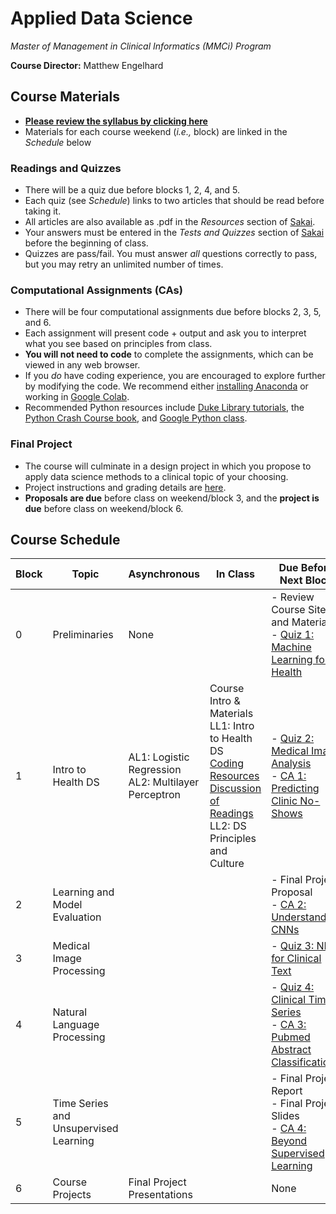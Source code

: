 # Applied Data Science
*Master of Management in Clinical Informatics (MMCi) Program*

**Course Director:** Matthew Engelhard

## Course Materials

- **[Please review the syllabus by clicking here](https://github.com/mengelhard/mmci_applied_ds/blob/master/syllabus.md)**
- Materials for each course weekend (*i.e.,* block) are linked in the *Schedule* below

### Readings and Quizzes
- There will be a quiz due before blocks 1, 2, 4, and 5.
- Each quiz (see *Schedule*) links to two articles that should be read before taking it.
- All articles are also available as .pdf in the *Resources* section of [Sakai](https://sakai.duke.edu).
- Your answers must be entered in the *Tests and Quizzes* section of [Sakai](https://sakai.duke.edu) before the beginning of class.
- Quizzes are pass/fail. You must answer *all* questions correctly to pass, but you may retry an unlimited number of times.

### Computational Assignments (CAs)
- There will be four computational assignments due before blocks 2, 3, 5, and 6.
- Each assignment will present code + output and ask you to interpret what you see based on principles from class.
- **You will not need to code** to complete the assignments, which can be viewed in any web browser.
- If you *do* have coding experience, you are encouraged to explore further by modifying the code. We recommend either [installing Anaconda](https://www.anaconda.com/products/individual#Downloads) or working in [Google Colab](colab.research.google.com).
- Recommended Python resources include [Duke Library tutorials](https://library.duke.edu/data/tutorials), the [Python Crash Course book](https://www.amazon.com/Python-Crash-Course-Eric-Matthes-ebook/dp/B07J4521M3/ref=sr_1_1_sspa?dchild=1&keywords=Python+book&qid=1618331896&sr=8-1-spons&psc=1&spLa=ZW5jcnlwdGVkUXVhbGlmaWVyPUEzSVNYTDhDUExZQktDJmVuY3J5cHRlZElkPUEwODgwNjQwM0RNT0U2Nk9XTDdDQiZlbmNyeXB0ZWRBZElkPUEwOTg4NjEyODc5U0ZROVNEQkZEJndpZGdldE5hbWU9c3BfYXRmJmFjdGlvbj1jbGlja1JlZGlyZWN0JmRvTm90TG9nQ2xpY2s9dHJ1ZQ==), and [Google Python class](https://developers.google.com/edu/python/).

### Final Project
- The course will culminate in a design project in which you propose to apply data science methods to a clinical topic of your choosing.
- Project instructions and grading details are [here](https://github.com/mengelhard/mmci_applied_ds/blob/master/final_project.md).
- **Proposals are due** before class on weekend/block 3, and the **project is due** before class on weekend/block 6.

## Course Schedule

Block | Topic | Asynchronous | In Class | Due Before Next Block
--- | --- | --- | --- | ---
0 | Preliminaries | None | | - Review Course Site and Materials<br>- [Quiz 1: Machine Learning for Health](https://github.com/mengelhard/mmci_applied_ds/blob/master/quizzes/block1.md)
1 | Intro to Health DS | AL1: Logistic Regression<br>AL2: Multilayer Perceptron | Course Intro & Materials<br>LL1: Intro to Health DS<br>[Coding Resources](https://github.com/mengelhard/mmci_applied_ds/blob/master/README.md#computational-assignments-cas)<br>[Discussion of Readings](https://github.com/mengelhard/mmci_applied_ds/blob/master/quizzes/block1.md#discussion-questions)<br>LL2: DS Principles and Culture | - [Quiz 2: Medical Image Analysis](https://github.com/mengelhard/mmci_applied_ds/blob/master/quizzes/block2.md)<br>- [CA 1: Predicting Clinic No-Shows](https://github.com/mengelhard/mmci_applied_ds/blob/master/notebooks/block1_noshows_noncoding.ipynb)
2 | Learning and Model Evaluation | | | - Final Project Proposal<br>- [CA 2: Understanding CNNs](https://github.com/mengelhard/mmci_applied_ds/blob/master/notebooks/block2_mnist_cnn.ipynb)
3 | Medical Image Processing | | | - [Quiz 3: NLP for Clinical Text](https://github.com/mengelhard/mmci_applied_ds/blob/master/quizzes/block3.md)
4 | Natural Language Processing | | | - [Quiz 4: Clinical Time Series](https://github.com/mengelhard/mmci_applied_ds/blob/master/quizzes/block4.md)<br>- [CA 3: Pubmed Abstract Classification](https://github.com/mengelhard/mmci_applied_ds/blob/master/notebooks/block3_abstract_classification.ipynb)
5 | Time Series and Unsupervised Learning | | | - Final Project Report<br>- Final Project Slides<br>- [CA 4: Beyond Supervised Learning](https://github.com/mengelhard/mmci_applied_ds/blob/master/notebooks/block4_beyond_supervised_learning.ipynb)
6 | Course Projects | Final Project Presentations | | None
